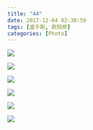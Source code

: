 ```yaml
---
title: "44"
date: 2017-12-04 02:38:59
tags: [盛于斯, 欧阳修]
categories: [Photo]
---
```




![](https://imglf5.nosdn.127.net/img/TnB1emMvUDlvNjZXQ3RaYysxeFVqa2xmVWF1M21XL2dBNlJ5cU96UEw1ZVJmYzN1Ky9pNDdBPT0.jpg)

![](https://imglf6.nosdn.127.net/img/TnB1emMvUDlvNjZXQ3RaYysxeFVqdFNrbnNRU3lIMko4Y3Jma0xvR0JjVHV5OTdRK0lIRDJBPT0.jpg)

![](https://imglf5.nosdn.127.net/img/TnB1emMvUDlvNjZXQ3RaYysxeFVqdkpTSXZadkVLUHJ4OEI3THNsS2RiSHNPR2VSYUpIcTRBPT0.jpg)

![](https://imglf3.nosdn.127.net/img/TnB1emMvUDlvNjZXQ3RaYysxeFVqdTFNRjNEWS9XZEZyaUVsUGVzTHBZcGVLQlpFS2ZWdWJ3PT0.jpg)

![](https://imglf5.nosdn.127.net/img/TnB1emMvUDlvNjZXQ3RaYysxeFVqcVo1eExtNlJCL3I0bWxSdU9icDFpd2RZTHVRQjRjcE5nPT0.jpg)

![](https://imglf4.nosdn.127.net/img/TnB1emMvUDlvNjZXQ3RaYysxeFVqdjB1ckViYlk4L0U2VjhlbUs3ZDJpQmpVVWh3cmFIakFRPT0.jpg)